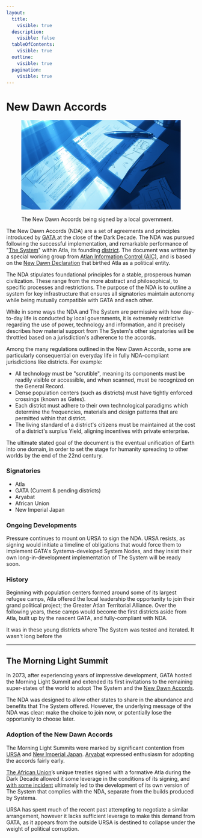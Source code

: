 ```yaml
---
layout:
  title:
    visible: true
  description:
    visible: false
  tableOfContents:
    visible: true
  outline:
    visible: true
  pagination:
    visible: true
---
```


# New Dawn Accords

<figure><img src="../../../.gitbook/assets/newdawnaccords.png" alt=""><figcaption><p>The New Dawn Accords being signed by a local government.</p></figcaption></figure>

The New Dawn Accords (NDA) are a set of agreements and principles introduced by [GATA ](../)at the close of the Dark Decade. The NDA was pursued following the successful implementation, and remarkable performance of "[The System](the-system.md)" within Atla, its founding [district](districts.md). The document was written by a special working group from [Atlan Information Control (AIC)](../institutions/atlan-information-control-aic.md), and is based on the [New Dawn Declaration](../history/new-dawn-declaration.md) that birthed Atla as a political entity.

The NDA stipulates foundational principles for a stable, prosperous human civilization. These range from the more abstract and philosophical, to specific processes and restrictions. The purpose of the NDA is to outline a system for key infrastructure that ensures all signatories maintain autonomy while being mutually compatible with GATA and each other.

While in some ways the NDA and The System are permissive with how day-to-day life is conducted by local governments, it is extremely restrictive regarding the use of power, technology and information, and it precisely describes how material support from The System's other signatories will be throttled based on a jurisdiction's adherence to the accords.

Among the many regulations outlined in the New Dawn Accords, some are particularly consequential on everyday life in fully NDA-compliant jurisdictions like districts. For example:&#x20;

* All technology must be "scrutible", meaning its components must be readily visible or accessible, and when scanned, must be recognized on the General Record.
* Dense population centers (such as districts) must have tightly enforced crossings (known as Gates).
* Each district must adhere to their own technological paradigms which determine the frequencies, materials and design patterns that are permitted within that district.&#x20;
* The living standard of a district's citizens must be maintained at the cost of a district's surplus Yield, aligning incentives with private enterprise.

The ultimate stated goal of the document is the eventual unification of Earth into one domain, in order to set the stage for humanity spreading to other worlds by the end of the 22nd century.

### **Signatories**

* Atla
* GATA (Current & pending districts)
* Aryabat
* African Union
* New Imperial Japan

### **Ongoing Developments**

Pressure continues to mount on URSA to sign the NDA. URSA resists, as signing would initiate a timeline of obligations that would force them to implement GATA's Systema-developed System Nodes, and they insist their own long-in-development implementation of The System will be ready soon.

### History

Beginning with population centers formed around some of its largest refugee camps, Atla offered the local leadership the opportunity to join their grand political project; the Greater Atlan Territorial Alliance. Over the following years, these camps would become the first districts aside from Atla, built up by the nascent GATA, and fully-compliant with NDA.

It was in these young districts where The System was tested and iterated. It wasn't long before the&#x20;

***

## The Morning Light Summit

In 2073, after experiencing years of impressive development, GATA hosted the Morning Light Summit and extended its first invitations to the remaining super-states of the world to adopt The System and the [New Dawn Accords](new-dawn-accords.md).

The NDA was designed to allow other states to share in the abundance and benefits that The System offered. However, the underlying message of the NDA was clear: make the choice to join now, or potentially lose the opportunity to choose later.

### Adoption of the New Dawn Accords

The Morning Light Summits were marked by significant contention from [URSA](../../ursa/) and [New Imperial Japan](../../new-imperial-japan/). [Aryabat](../../aryabat/) expressed enthusiasm for adopting the accords fairly early.

[The African Union](../../african-union/)’s unique treaties signed with a formative Atla during the Dark Decade allowed it some leverage in the conditions of its signing, and [with some incident](../../african-union/history/the-broken-dawn-revolt.md) ultimately led to the development of its own version of The System that complies with the NDA, separate from the builds produced by Systema.

URSA has spent much of the recent past attempting to negotiate a similar arrangement, however it lacks sufficient leverage to make this demand from GATA, as it appears from the outside URSA is destined to collapse under the weight of political corruption.
